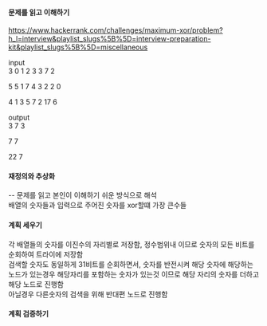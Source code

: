 #### 문제를 읽고 이해하기
https://www.hackerrank.com/challenges/maximum-xor/problem?h_l=interview&playlist_slugs%5B%5D=interview-preparation-kit&playlist_slugs%5B%5D=miscellaneous

input</br>
3
0 1 2
3
3
7
2


5
5 1 7 4 3
2
2
0


4
1 3 5 7
2
17
6

output</br>
3 
7 
3 


7
7


22
7

 
#### 재정의와 추상화<br>
-- 문제를 읽고 본인이 이해하기 쉬운 방식으로 해석<br>
배열의 숫자들과 입력으로 주어진 숫자를 xor할떄 가장 큰수들 

#### 계획 세우기<br>
각 배열들의 숫자를 이진수의 자리별로 저장함, 정수범위내 이므로 숫자의 모든 비트를 순회하여 트라이에 저장함<br>
검색할 숫자도 동일하게 31비트를 순회하면서, 숫자를 반전시켜 해당 숫자에 해당하는 노드가 있는경우 해당자리를 포함하는 숫자가 있는것 이므로 해당 자리의 숫자를 더하고 해당 노드로 진행함<br>
아닐경우 다른숫자의 검색을 위해 반대편 노드로 진행함<br> 

#### 계획 검증하기
